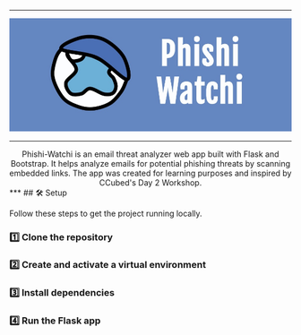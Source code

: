 ***
![Banner](images/banner.jpeg)
***
<div align="center">
Phishi-Watchi is an email threat analyzer web app built with Flask and Bootstrap. It helps analyze emails for potential phishing threats by scanning embedded links. The app was created for learning purposes and inspired by CCubed's Day 2 Workshop.
</div>
***
## 🛠️ Setup

Follow these steps to get the project running locally.

### 1️⃣ Clone the repository

### 2️⃣ Create and activate a virtual environment

### 3️⃣ Install dependencies

### 4️⃣ Run the Flask app
